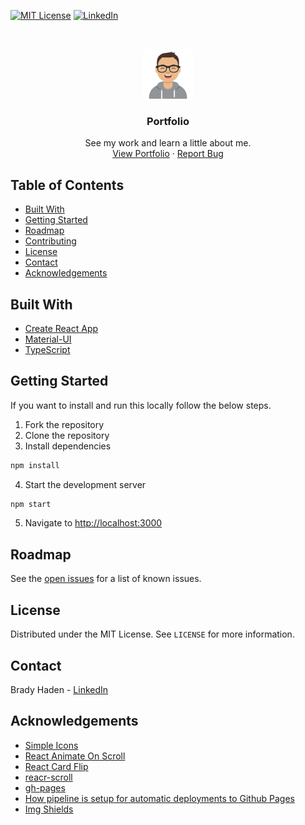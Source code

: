 <!-- PROJECT SHIELDS -->
<!--
*** I'm using markdown "reference style" links for readability.
*** Reference links are enclosed in brackets [ ] instead of parentheses ( ).
*** See the bottom of this document for the declaration of the reference variables
*** for contributors-url, forks-url, etc. This is an optional, concise syntax you may use.
*** https://www.markdownguide.org/basic-syntax/#reference-style-links
-->
<!-- [![Contributors][contributors-shield]][contributors-url] -->

[![MIT License][license-shield]][license-url]
[![LinkedIn][linkedin-shield]][linkedin-url]

<!-- PROJECT LOGO -->
<br />
<p align="center">
  <a href="https://bradyhaden.com">
    <img src="./public/icon-512.png" alt="Logo" width="80" height="80">
  </a>

  <h3 align="center">Portfolio</h3>

  <p align="center">
    See my work and learn a little about me.
    <br />
    <a href="https://bradyhaden.com">View Portfolio</a>
    ·
    <a href="https://github.com/bhaden94/react-portfolio/issues">Report Bug</a>
  </p>
</p>

<!-- TABLE OF CONTENTS -->

## Table of Contents

-   [Built With](#built-with)
-   [Getting Started](#getting-started)
-   [Roadmap](#roadmap)
-   [Contributing](#contributing)
-   [License](#license)
-   [Contact](#contact)
-   [Acknowledgements](#acknowledgements)

## Built With

-   [Create React App](https://create-react-app.dev/)
-   [Material-UI](https://material-ui.com/)
-   [TypeScript](https://www.typescriptlang.org/)

<!-- GETTING STARTED -->

## Getting Started

If you want to install and run this locally follow the below steps.

1. Fork the repository
2. Clone the repository
3. Install dependencies

```sh
npm install
```

4. Start the development server

```sh
npm start
```

5. Navigate to [http://localhost:3000](http://localhost:3000)

<!-- ROADMAP -->

## Roadmap

See the [open issues](https://github.com/bhaden94/react-portfolio/issues) for a list of known issues.

<!-- LICENSE -->

## License

Distributed under the MIT License. See `LICENSE` for more information.

<!-- CONTACT -->

## Contact

Brady Haden - [LinkedIn](https://www.linkedin.com/in/brady-s-haden/)

<!-- ACKNOWLEDGEMENTS -->

## Acknowledgements

-   [Simple Icons](https://simpleicons.org/)
-   [React Animate On Scroll](https://dbramwell.github.io/react-animate-on-scroll/#home)
-   [React Card Flip](https://aaronccwong.github.io/react-card-flip/)
-   [reacr-scroll](https://www.npmjs.com/package/react-scroll)
-   [gh-pages](https://www.npmjs.com/package/gh-pages)
-   [How pipeline is setup for automatic deployments to Github Pages](https://dev.to/dyarleniber/setting-up-a-ci-cd-workflow-on-github-actions-for-a-react-app-with-github-pages-and-codecov-4hnp)
-   [Img Shields](https://shields.io)

<!-- MARKDOWN LINKS & IMAGES -->

[license-shield]: https://img.shields.io/github/license/bhaden94/react-portfolio.svg
[license-url]: https://github.com/bhaden94/react-portfolio/blob/master/LICENSE.txt
[linkedin-shield]: https://img.shields.io/badge/-LinkedIn-black.svg?logo=linkedin&colorB=555
[linkedin-url]: https://www.linkedin.com/in/brady-haden/
